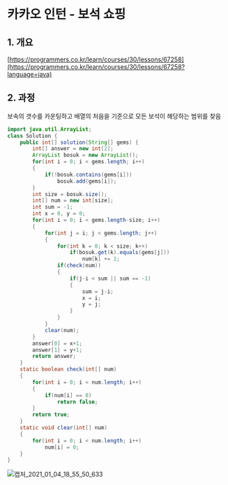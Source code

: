 # 카카오 인턴 - 보석 쇼핑

## 1. 개요

[https://programmers.co.kr/learn/courses/30/lessons/67258](https://programmers.co.kr/learn/courses/30/lessons/67258?language=java)

## 2. 과정

보속의 갯수를 카운팅하고 배열의 처음을 기준으로 모든 보석이 해당하는 범위를 찾음

```java
import java.util.ArrayList;
class Solution {
    public int[] solution(String[] gems) {
        int[] answer = new int[2];
        ArrayList bosuk = new ArrayList();
        for(int i = 0; i < gems.length; i++)
        {
            if(!bosuk.contains(gems[i]))
                bosuk.add(gems[i]);  
        }
        int size = bosuk.size();
        int[] num = new int[size];
        int sum = -1;
        int x = 0, y = 0;
        for(int i = 0; i < gems.length-size; i++)
        {
            for(int j = i; j < gems.length; j++)
            {
                for(int k = 0; k < size; k++)
                    if(bosuk.get(k).equals(gems[j]))
                        num[k] += 1;
                if(check(num))
                {
                    if(j-i < sum || sum == -1)
                    {
                        sum = j-i;
                        x = i;
                        y = j;
                    }
                }
            }
            clear(num);
        }
        answer[0] = x+1;
        answer[1] = y+1;
        return answer;
    }
    static boolean check(int[] num)
    {
        for(int i = 0; i < num.length; i++)
        {
            if(num[i] == 0)
                return false;
        }
        return true;
    }
    static void clear(int[] num)
    {
        for(int i = 0; i < num.length; i++)
            num[i] = 0;
    }
}
```
![캡처_2021_01_04_18_55_50_633](https://user-images.githubusercontent.com/32921283/103523151-cde4aa80-4ebe-11eb-80bc-7fcc1ccfb7ef.png)
